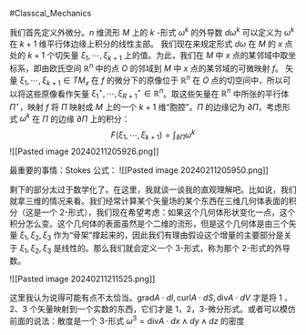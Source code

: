 #Classcal_Mechanics 

我们首先定义外微分。$n$ 维流形 $M$ 上的 $k$ -形式 $\omega^{k}$ 的外导数 $d \omega^{k}$ 可以定义为 $\omega^{k}$ 在 $k+1$ 维平行体边缘上积分的线性主部。
我们现在来规定形式 $d \omega$ 在 $M$ 的 $x$ 点处的 $k+1$ 个切矢量 $\xi_{1},\cdots ,\xi_{k+1}$ 上的值。为此，我们在 $M$ 中 $x$ 点的某邻域中取坐标系，即由欧氏空间 $\mathbb{R}^{n}$ 中的点 $O$ 的邻域到 $M$ 中 $x$ 点的某邻域的可微映射 $f$。
矢量 $\xi_{1},\cdots,\xi_{k+1} \in TM_{x}$ 在 $f$ 的微分下的原像位于 $\mathbb{R}^{n}$ 在 $O$ 点的切空间中，所以可以将这些原像看作矢量 $\xi_{1}^{\star},\cdots ,\xi_{R+1}^{\star} \in  \mathbb{R}^{n}$。取这些矢量在 $\mathbb{R}^{n}$ 中所张的平行体 $\Pi^{\star}$，映射 $f$ 将 $\Pi$ 映射成 $M$ 上的一个 $k+1$ 维“胞腔”。$\Pi$ 的边缘记为 $\partial \Pi$，考虑形式 $\omega^{k}$ 在 $\Pi$ 的边缘 $\partial \Pi$ 上的积分：
$$
F(\xi_{1},\cdots,\xi_{k+1}) = \int_{\partial \Pi} \omega^{k}
$$
![[Pasted image 20240211205926.png]]

最重要的事情：Stokes 公式：
![[Pasted image 20240211205950.png]]

剩下的部分太过于数学化了。在这里，我就谈一谈我的直观理解吧。比如说，我们就拿三维的情况来看。我们经常计算某个矢量场的某个东西在三维几何体表面的积分（这是一个 2-形式），我们现在希望考虑：如果这个几何体形状变化一点，这个积分怎么变。这个几何体的表面虽然是个二维的流形，但是这个几何体是由三个矢量 $\xi_{1},\xi_{2},\xi_{3}$ 作为“骨架”撑起来的，因此我们有理由假设这个增量的主要部分是关于 $\xi_{1},\xi_{2},\xi_{3}$ 是线性的。那么我们就会定义一个 3-形式，称为那个 2-形式的外导数。

![[Pasted image 20240211211525.png]]

这里我认为说得可能有点不太恰当。$\text{grad} A \cdot dl,\text{curl} A \cdot dS, \text{div} A \cdot dV$ 才是将 1 、2、3 个矢量映射到一个实数的东西，它们才是 1，2，3-微分形式。或者可以模仿前面的说法：散度是一个 3-形式 $\omega^{3} = \mathrm{div} A \cdot  dx \wedge dy \wedge dz$ 的密度

